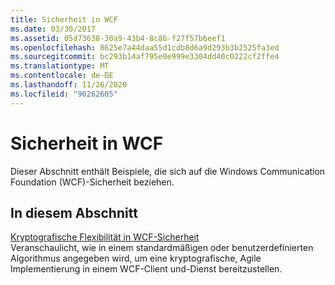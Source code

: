 ```yaml
---
title: Sicherheit in WCF
ms.date: 03/30/2017
ms.assetid: 05d73638-30a9-43b4-8c86-f27f57b6eef1
ms.openlocfilehash: 8625e7a44daa55d1cdb8d6a9d293b3b2525fa3ed
ms.sourcegitcommit: bc293b14af795e0e999e3304dd40c0222cf2ffe4
ms.translationtype: MT
ms.contentlocale: de-DE
ms.lasthandoff: 11/26/2020
ms.locfileid: "96262605"
---
```

# <a name="security-in-wcf"></a>Sicherheit in WCF

Dieser Abschnitt enthält Beispiele, die sich auf die Windows Communication Foundation (WCF)-Sicherheit beziehen.  
  
## <a name="in-this-section"></a>In diesem Abschnitt  

 [Kryptografische Flexibilität in WCF-Sicherheit](cryptographic-agility-in-wcf-security.md)  
 Veranschaulicht, wie in einem standardmäßigen oder benutzerdefinierten Algorithmus angegeben wird, um eine kryptografische, Agile Implementierung in einem WCF-Client und-Dienst bereitzustellen.
